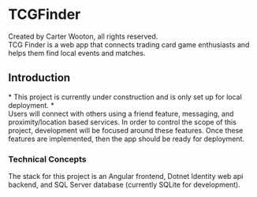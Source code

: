 # TCGFinder
Created by Carter Wooton, all rights reserved.<br>
TCG Finder is a web app that connects trading card game enthusiasts and helps them find local events and matches.

## Introduction
\* This project is currently under construction and is only set up for local deployment. \*<br>
Users will connect with others using a friend feature, messaging, and proximity/location based services. In order to control the scope of this project, development will be focused around these features. Once these features are implemented, then the app should be ready for deployment.
### Technical Concepts
The stack for this project is an Angular frontend, Dotnet Identity web api backend, and SQL Server database (currently SQLite for development).
